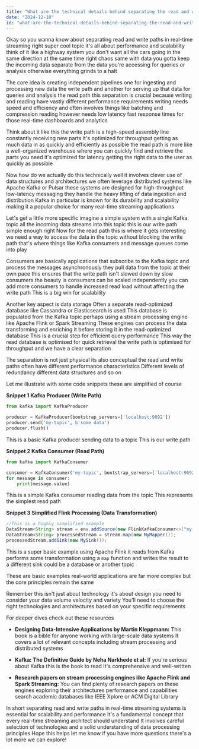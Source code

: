 ```yaml
---
title: "What are the technical details behind separating the read and write paths in real-time streaming systems?"
date: "2024-12-10"
id: "what-are-the-technical-details-behind-separating-the-read-and-write-paths-in-real-time-streaming-systems"
---
```


Okay so you wanna know about separating read and write paths in real-time streaming right  super cool topic  it's all about performance and scalability think of it like a highway system you don't want all the cars going in the same direction at the same time right chaos  same with data you gotta keep the incoming data separate from the data you're accessing for queries or analysis otherwise everything grinds to a halt

The core idea is creating independent pipelines one for ingesting and processing new data the write path and another for serving up that data for queries and analysis the read path  this separation is crucial because writing and reading have vastly different performance requirements writing needs speed and efficiency and often involves things like batching and compression reading however needs low latency fast response times for those real-time dashboards and analytics

Think about it like this  the write path is a high-speed assembly line constantly receiving new parts  it's optimized for throughput getting as much data in as quickly and efficiently as possible  the read path is more like a well-organized warehouse where you can quickly find and retrieve the parts you need  it's optimized for latency getting the right data to the user as quickly as possible

Now how do we actually do this technically  well it involves clever use of data structures and architectures  we often leverage distributed systems like Apache Kafka or Pulsar these systems are designed for high-throughput low-latency messaging they handle the heavy lifting of data ingestion and distribution  Kafka in particular is known for its durability and scalability making it a popular choice for many real-time streaming applications


Let's get a little more specific  imagine a simple system with a single Kafka topic  all the incoming data streams into this topic  this is our write path  simple enough right  Now for the read path this is where it gets interesting we need a way to access the data in the topic without blocking the write path  that's where things like Kafka consumers and message queues come into play

Consumers are basically applications that subscribe to the Kafka topic and process the messages asynchronously they pull data from the topic at their own pace  this ensures that the write path isn't slowed down by slow consumers  the beauty is consumers can be scaled independently  you can add more consumers to handle increased read load without affecting the write path  This is a big win for scalability

Another key aspect is data storage  Often a separate read-optimized database like Cassandra or Elasticsearch is used  This database is populated from the Kafka topic  perhaps using a stream processing engine like Apache Flink or Spark Streaming  These engines can process the data transforming and enriching it before storing it in the read-optimized database  This is a crucial step for efficient query performance  This way the read database is optimised for quick retrieval the write path is optimised for throughput and we have a clear separation

The separation is not just physical its also conceptual  the read and write paths often have different performance characteristics  Different levels of redundancy different data structures and so on

Let me illustrate with some code snippets these are simplified of course


**Snippet 1  Kafka Producer (Write Path)**

```python
from kafka import KafkaProducer

producer = KafkaProducer(bootstrap_servers=['localhost:9092'])
producer.send('my-topic', b'some data')
producer.flush()
```

This is a basic Kafka producer sending data to a topic  This is our write path


**Snippet 2  Kafka Consumer (Read Path)**

```python
from kafka import KafkaConsumer

consumer = KafkaConsumer('my-topic', bootstrap_servers=['localhost:9092'])
for message in consumer:
    print(message.value)
```

This is a simple Kafka consumer reading data from the topic  This represents the simplest read path


**Snippet 3  Simplified Flink Processing (Data Transformation)**

```java
//This is a highly simplified example
DataStream<String> stream = env.addSource(new FlinkKafkaConsumer<>("my-topic", new SimpleStringSchema(), properties));
DataStream<String> processedStream = stream.map(new MyMapper());
processedStream.addSink(new MySink());

```

This is a super basic example using Apache Flink  it reads from Kafka performs some transformation using a  `map` function and writes the result to a different sink could be a database or another topic

These are basic examples  real-world applications are far more complex but the core principles remain the same

Remember this isn't just about technology it's about design  you need to consider your data volume velocity and variety  You'll need to choose the right technologies and architectures based on your specific requirements

For deeper dives check out these resources

* **Designing Data-Intensive Applications by Martin Kleppmann:**  This book is a bible for anyone working with large-scale data systems It covers a lot of relevant concepts including stream processing and distributed systems

* **Kafka: The Definitive Guide by Neha Narkhede et al:** If you're serious about Kafka this is the book to read  It's comprehensive and well-written

* **Research papers on stream processing engines like Apache Flink and Spark Streaming:** You can find plenty of research papers on these engines exploring their architectures performance and capabilities  search academic databases like IEEE Xplore or ACM Digital Library


In short separating read and write paths in real-time streaming systems is essential for scalability and performance  It's a fundamental concept that every real-time streaming architect should understand  It involves careful selection of technologies and a solid understanding of data processing principles  Hope this helps  let me know if you have more questions  there's a lot more we can explore!
